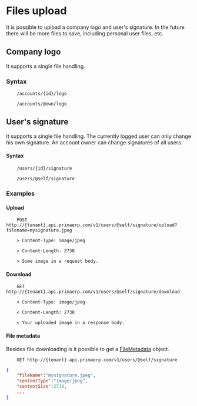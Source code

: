 # Files upload

It is possible to upload a company logo and user's signature. In the future there will be more files to save, 
including personal user files, etc.

## Company logo

It supports a single file handling.

### Syntax

		/accounts/{id}/logo

		/accounts/@own/logo

## User's signature

It supports a single file handling. The currently logged user can only change his own signature. An account owner can 
change signatures of all users.

#### Syntax

		/users/{id}/signature

		/users/@self/signature

### Examples

#### Upload

		POST http://{tenant}.api.primaerp.com/v1/users/@self/signature/upload?filename=mysignature.jpeg

		> Content-Type: image/jpeg

		> Content-Length: 2738

		> Some image in a request body.

#### Download

		GET http://{tenant}.api.primaerp.com/v1/users/@self/signature/download

		< Content-Type: image/jpeg

		< Content-Length: 2738

		< Your uploaded image in a response body.

#### File metadata

Besides file downloading is it possible to get a [FileMetadata](/resources/core/filemetadata.md) object.

		GET http://{tenant}.api.primaerp.com/v1/users/@self/signature

```JSON
{
	"fileName":"mysignature.jpeg",
	"contentType":"image/jpeg",
	"contentSize":2738,
	...
}
```
